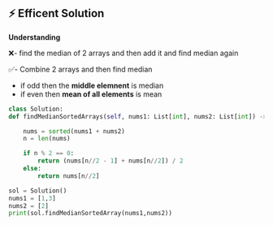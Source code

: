 ## ⚡ Efficent Solution
**Understanding** 

❌- find the median of 2 arrays and then add it and find median again

✅- Combine 2 arrays and then find median

   * if odd then the **middle elemnent** is median
   * if even then **mean of all elements** is mean
    
  ```python
class Solution:
  def findMedianSortedArrays(self, nums1: List[int], nums2: List[int]) -> float:

      nums = sorted(nums1 + nums2) 
      n = len(nums)

      if n % 2 == 0:
          return (nums[n//2 - 1] + nums[n//2]) / 2
      else:
          return nums[n//2]

sol = Solution()
nums1 = [1,3]
nums2 = [2]
print(sol.findMedianSortedArray(nums1,nums2))

```
